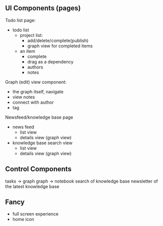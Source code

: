 ## UI Components (pages)
Todo list page:
- todo list
    - project list:
        - add/delete/complete(publish)
        - graph view for completed items
    - an item
        - complete
        - drag as a dependency
        - authors
        - notes

Graph (edit) view component:
- the graph itself, navigate
- view notes
- connect with author
- tag

Newsfeed/knowledge base page
- news feed
    - list view
    - details view (graph view)
- knowledge base search view
    - list view
    - details view (graph view)

## Control Components
tasks -> graph
graph -> notebook
search of knowledge base
newsletter of the latest knowledge base

## Fancy
- full screen experience
- home icon
